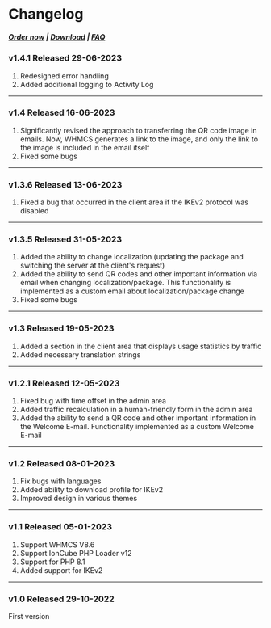 # Changelog

#####  [Order now](https://puqcloud.com/index.php?rp=/store/whmcs-module-wireguard-vpn) | [Download](https://download.puqcloud.com/WHMCS/servers/PUQ_WHMCS-WireGuard-VPN/) | [FAQ](https://faq.puqcloud.com/)

### v1.4.1 Released 29-06-2023
1. Redesigned error handling
2. Added additional logging to Activity Log

- - - - - -

### v1.4 Released 16-06-2023
 
1. Significantly revised the approach to transferring the QR code image in emails. Now, WHMCS generates a link to the image, and only the link to the image is included in the email itself
2. Fixed some bugs

- - - - - -

### v1.3.6 Released 13-06-2023
 
1. Fixed a bug that occurred in the client area if the IKEv2 protocol was disabled

- - - - - -

### v1.3.5 Released 31-05-2023

1. Added the ability to change localization (updating the package and switching the server at the client's request)
2. Added the ability to send QR codes and other important information via email when changing localization/package. This functionality is implemented as a custom email about localization/package change
3. Fixed some bugs

- - - - - -

### v1.3 Released 19-05-2023

1. Added a section in the client area that displays usage statistics by traffic
2. Added necessary translation strings

- - - - - -

### v1.2.1 Released 12-05-2023
 
1. Fixed bug with time offset in the admin area
2. Added traffic recalculation in a human-friendly form in the admin area
3. Added the ability to send a QR code and other important information in the Welcome E-mail. Functionality implemented as a custom Welcome E-mail

- - - - - -

### v1.2 Released 08-01-2023

1. Fix bugs with languages
2. Added ability to download profile for IKEv2
3. Improved design in various themes

- - - - - -

### v1.1 Released 05-01-2023

1. Support WHMCS V8.6
2. Support IonCube PHP Loader v12
3. Support for PHP 8.1
4. Added support for IKEv2

- - - - - -

### v1.0 Released 29-10-2022

First version
